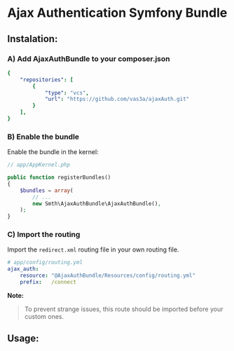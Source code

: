Ajax Authentication Symfony Bundle
=============================

Instalation:
-----------------------------

### A) Add AjaxAuthBundle to your composer.json

```yaml
{
    "repositories": [
        {
            "type": "vcs",
            "url": "https://github.com/vas3a/ajaxAuth.git"
        }
    ],
}
```

### B) Enable the bundle

Enable the bundle in the kernel:

```php
// app/AppKernel.php

public function registerBundles()
{
    $bundles = array(
        // ...
        new Smth\AjaxAuthBundle\AjaxAuthBundle(),
    );
}
```

### C) Import the routing

Import the `redirect.xml` routing file in your own routing file.

```yaml
# app/config/routing.yml
ajax_auth:
    resource: "@AjaxAuthBundle/Resources/config/routing.yml"
    prefix:   /connect
```

**Note:**

> To prevent strange issues, this route should be imported before your custom ones.


Usage:
-----------------------------